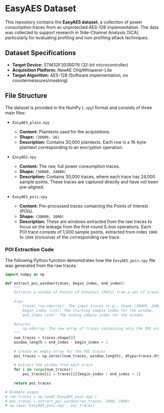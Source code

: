 # EasyAES Dataset

This repository contains the **EasyAES dataset**, a collection of power consumption traces from an unprotected AES-128 implementation. The data was collected to support research in Side-Channel Analysis (SCA), particularly for evaluating profiling and non-profiling attack techniques.

## Dataset Specifications

*   **Target Device:** STM32F303RDT6 (32-bit microcontroller)
*   **Acquisition Platform:** NewAE ChipWhisperer-Lite
*   **Target Algorithm:** AES-128 (Software implementation, no countermeasures/masking)

## File Structure

The dataset is provided in the NumPy (`.npy`) format and consists of three main files:

*   `EasyAES_plain.npy`
    *   **Content:** Plaintexts used for the acquisitions.
    *   **Shape:** `(30000, 16)`
    *   **Description:** Contains 30,000 plaintexts. Each row is a 16-byte plaintext corresponding to an encryption operation.

*   `EasyAES.npy`
    *   **Content:** The raw, full power consumption traces.
    *   **Shape:** `(30000, 24000)`
    *   **Description:** Contains 30,000 traces, where each trace has 24,000 sample points. These traces are captured directly and have not been pre-aligned.

*   `EasyAES_pois.npy`
    *   **Content:** Pre-processed traces containing the Points of Interest (POIs).
    *   **Shape:** `(30000, 1000)`
    *   **Description:** These are windows extracted from the raw traces to focus on the leakage from the first-round S-box operations. Each POI trace consists of 1,000 sample points, extracted from index `1000` to `1999` (inclusive) of the corresponding raw trace.

### POI Extraction Code

The following Python function demonstrates how the `EasyAES_pois.npy` file was generated from the raw traces.

```python
import numpy as np

def extract_poi_window(traces, begin_index, end_index):
    """
    Extracts a window of Points of Interest (POIs) from a set of traces.
    
    Args:
        traces (np.ndarray): The input traces (e.g., shape (30000, 24000)).
        begin_index (int): The starting sample index for the window.
        end_index (int): The ending sample index for the window.
        
    Returns:
        np.ndarray: The new array of traces containing only the POI window.
    """
    num_traces = traces.shape[0]
    window_length = end_index - begin_index + 1
    
    # Create an empty array for the POI traces
    poi_traces = np.zeros((num_traces, window_length), dtype=traces.dtype)
    
    # Extract the window from each trace
    for i in range(num_traces):
        poi_traces[i] = traces[i][begin_index : end_index + 1]
        
    return poi_traces

# Example usage:
# raw_traces = np.load('EasyAES_pois.npy')
# poi_traces = extract_poi_window(raw_traces, 1000, 1999)
# np.save('EasyAES_pois.npy', poi_traces)
